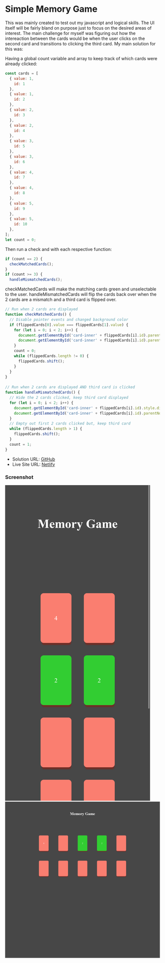 # Simple Memory Game

This was mainly created to test out my javascript and logical skills. The UI itself will be fairly bland on purpose just to focus on the desired areas of interest. The main challenge for myself was figuring out how the intereaction between the cards would be when the user clicks on the second card and transitions to clicking the third card. My main solution for this was:

Having a global count variable and array to keep track of which cards were already clicked: 
```js
const cards = [
  { value: 1, 
    id: 1
  },
  { value: 1, 
    id: 2
  },
  { value: 2, 
    id: 3
  },
  { value: 2, 
    id: 4
  },
  { value: 3, 
    id: 5
  },
  { value: 3, 
    id: 6
  },
  { value: 4, 
    id: 7
  },
  { value: 4, 
    id: 8
  },
  { value: 5, 
    id: 9
  },
  { value: 5, 
    id: 10
  },
];
let count = 0;
```

Then run a check and with each respective function: 

```js
if (count == 2) { 
  checkMatchedCards();
}
if (count >= 3) {
  handleMismatchedCards();
```

checkMatchedCards will make the matching cards green and unselectable to the user. handleMismatchedCards will flip the cards back over when the 2 cards are a mismatch and a third card is flipped over.

```js
// Run when 2 cards are displayed
function checkMatchedCards() {
  // Disable pointer events and changed background color
  if (flippedCards[0].value === flippedCards[1].value) {
    for (let i = 0; i < 2; i++) {
      document.getElementById('card-inner' + flippedCards[i].id).parentNode.style.pointerEvents = "none";
      document.getElementById('card-inner' + flippedCards[i].id).parentNode.style.backgroundColor = "limegreen";
    }
    count = 0;
    while (flippedCards.length != 0) {
      flippedCards.shift();
    }
  }
}

// Run when 2 cards are displayed AND third card is clicked
function handleMismatchedCards() {
  // Hide the 2 cards clicked, keep third card displayed
  for (let i = 0; i < 2; i++) {
    document.getElementById('card-inner' + flippedCards[i].id).style.display = "none";
    document.getElementById('card-inner' + flippedCards[i].id).parentNode.style.pointerEvents = "auto";
  }
  // Empty out first 2 cards clicked but, keep third card
  while (flippedCards.length > 1) {
    flippedCards.shift();
  }
  count = 1;
}
```

- Solution URL: [GitHub](https://github.com/Sengsith/memory-game)
- Live Site URL: [Netlify](https://creative-gumdrop-129c65.netlify.app)

### Screenshot

![](./screenshot.png)
![](./screenshot2.png)
